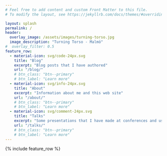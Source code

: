 ```yaml
---
# Feel free to add content and custom Front Matter to this file.
# To modify the layout, see https://jekyllrb.com/docs/themes/#overriding-theme-defaults

layout: splash
permalink: /
header:
  overlay_image: /assets/images/turning-torso.jpg
  image_description: "Turning Torso - Malmö"
#  overlay_filter: 0.5
feature_row:
  - material-icon: svg/code-24px.svg
    title: "Blog"
    excerpt: "Blog posts that I have authored"
    url: "/blog/"
    # btn_class: "btn--primary"
    # btn_label: "Learn more"
  - material-icon: svg/info-24px.svg
    title: "About"
    excerpt: "Information about me and this web site"
    url: "/about/"
    # btn_class: "btn--primary"
    # btn_label: "Learn more"
  - material-icon: svg/comment-24px.svg
    title: "Talks"
    excerpt: "Some presentations that I have made at conferences and user groups"
    url: "/talks/"
    # btn_class: "btn--primary"
    # btn_label: "Learn more" 
---
```


{% include feature_row %}